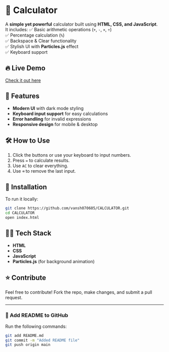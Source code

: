 # 🚀 Calculator

A **simple yet powerful** calculator built using **HTML, CSS, and JavaScript**.  
It includes:
✅ Basic arithmetic operations (`+`, `-`, `×`, `÷`)  
✅ Percentage calculation (`%`)  
✅ Backspace & Clear functionality  
✅ Stylish UI with **Particles.js** effect  
✅ Keyboard support  

## 🔥 Live Demo
[Check it out here](https://vansh070605.github.io/CALCULATOR/)  

## 📌 Features
- **Modern UI** with dark mode styling  
- **Keyboard input support** for easy calculations  
- **Error handling** for invalid expressions  
- **Responsive design** for mobile & desktop  

## 🛠️ How to Use
1. Click the buttons or use your keyboard to input numbers.  
2. Press `=` to calculate results.  
3. Use `AC` to clear everything.  
4. Use `⌫` to remove the last input.  

## 📂 Installation
To run it locally:
```sh
git clone https://github.com/vansh070605/CALCULATOR.git
cd CALCULATOR
open index.html
```

## 👨‍💻 Tech Stack
- **HTML**
- **CSS**
- **JavaScript**
- **Particles.js** (for background animation)

## ⭐ Contribute
Feel free to contribute! Fork the repo, make changes, and submit a pull request.  

---

### **📌 Add README to GitHub**
Run the following commands:
```sh
git add README.md
git commit -m "Added README file"
git push origin main
```
